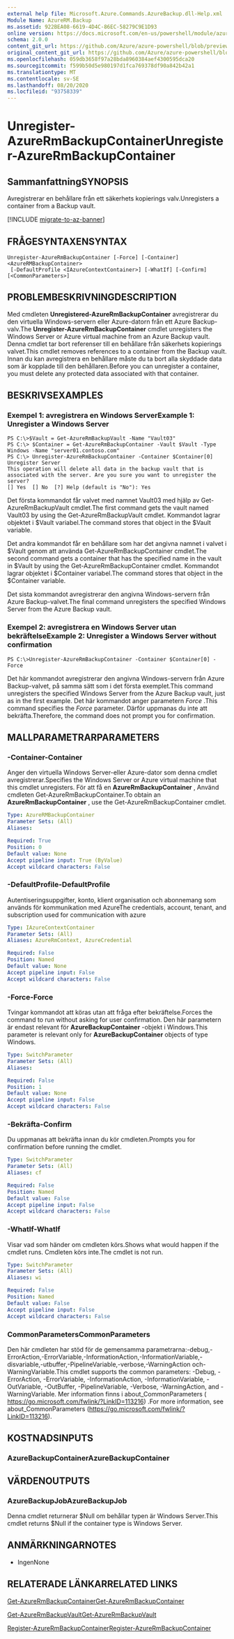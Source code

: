 ```yaml
---
external help file: Microsoft.Azure.Commands.AzureBackup.dll-Help.xml
Module Name: AzureRM.Backup
ms.assetid: 922BEA08-6619-4D4C-86EC-58279C9E1D93
online version: https://docs.microsoft.com/en-us/powershell/module/azurerm.backup/unregister-azurermbackupcontainer
schema: 2.0.0
content_git_url: https://github.com/Azure/azure-powershell/blob/preview/src/ResourceManager/AzureBackup/Commands.AzureBackup/help/Unregister-AzureRmBackupContainer.md
original_content_git_url: https://github.com/Azure/azure-powershell/blob/preview/src/ResourceManager/AzureBackup/Commands.AzureBackup/help/Unregister-AzureRmBackupContainer.md
ms.openlocfilehash: 059db3658f97a28bda8960384aef4300595dca20
ms.sourcegitcommit: f599b50d5e980197d1fca769378df90a842b42a1
ms.translationtype: MT
ms.contentlocale: sv-SE
ms.lasthandoff: 08/20/2020
ms.locfileid: "93758339"
---
```

# <span data-ttu-id="2df98-101">Unregister-AzureRmBackupContainer</span><span class="sxs-lookup"><span data-stu-id="2df98-101">Unregister-AzureRmBackupContainer</span></span>

## <span data-ttu-id="2df98-102">Sammanfattning</span><span class="sxs-lookup"><span data-stu-id="2df98-102">SYNOPSIS</span></span>
<span data-ttu-id="2df98-103">Avregistrerar en behållare från ett säkerhets kopierings valv.</span><span class="sxs-lookup"><span data-stu-id="2df98-103">Unregisters a container from a Backup vault.</span></span>

[!INCLUDE [migrate-to-az-banner](../../includes/migrate-to-az-banner.md)]

## <span data-ttu-id="2df98-104">FRÅGESYNTAXEN</span><span class="sxs-lookup"><span data-stu-id="2df98-104">SYNTAX</span></span>

```
Unregister-AzureRmBackupContainer [-Force] [-Container] <AzureRMBackupContainer>
 [-DefaultProfile <IAzureContextContainer>] [-WhatIf] [-Confirm] [<CommonParameters>]
```

## <span data-ttu-id="2df98-105">PROBLEMBESKRIVNING</span><span class="sxs-lookup"><span data-stu-id="2df98-105">DESCRIPTION</span></span>
<span data-ttu-id="2df98-106">Med cmdleten **Unregistered-AzureRmBackupContainer** avregistrerar du den virtuella Windows-servern eller Azure-datorn från ett Azure Backup-valv.</span><span class="sxs-lookup"><span data-stu-id="2df98-106">The **Unregister-AzureRmBackupContainer** cmdlet unregisters the Windows Server or Azure virtual machine from an Azure Backup vault.</span></span>
<span data-ttu-id="2df98-107">Denna cmdlet tar bort referenser till en behållare från säkerhets kopierings valvet.</span><span class="sxs-lookup"><span data-stu-id="2df98-107">This cmdlet removes references to a container from the Backup vault.</span></span>
<span data-ttu-id="2df98-108">Innan du kan avregistrera en behållare måste du ta bort alla skyddade data som är kopplade till den behållaren.</span><span class="sxs-lookup"><span data-stu-id="2df98-108">Before you can unregister a container, you must delete any protected data associated with that container.</span></span>

## <span data-ttu-id="2df98-109">BESKRIVS</span><span class="sxs-lookup"><span data-stu-id="2df98-109">EXAMPLES</span></span>

### <span data-ttu-id="2df98-110">Exempel 1: avregistrera en Windows Server</span><span class="sxs-lookup"><span data-stu-id="2df98-110">Example 1: Unregister a Windows Server</span></span>
```
PS C:\>$Vault = Get-AzureRmBackupVault -Name "Vault03"
PS C:\> $Container = Get-AzureRmBackupContainer -Vault $Vault -Type Windows -Name "server01.contoso.com"
PS C:\> Unregister-AzureRmBackupContainer -Container $Container[0]
Unregister Server
This operation will delete all data in the backup vault that is associated with the server. Are you sure you want to unregister the server? 
[] Yes  [] No  [?] Help (default is "No"): Yes
```

<span data-ttu-id="2df98-111">Det första kommandot får valvet med namnet Vault03 med hjälp av Get-AzureRmBackupVault cmdlet.</span><span class="sxs-lookup"><span data-stu-id="2df98-111">The first command gets the vault named Vault03 by using the Get-AzureRmBackupVault cmdlet.</span></span>
<span data-ttu-id="2df98-112">Kommandot lagrar objektet i $Vault variabel.</span><span class="sxs-lookup"><span data-stu-id="2df98-112">The command stores that object in the $Vault variable.</span></span>

<span data-ttu-id="2df98-113">Det andra kommandot får en behållare som har det angivna namnet i valvet i $Vault genom att använda Get-AzureRmBackupContainer cmdlet.</span><span class="sxs-lookup"><span data-stu-id="2df98-113">The second command gets a container that has the specified name in the vault in $Vault by using the Get-AzureRmBackupContainer cmdlet.</span></span>
<span data-ttu-id="2df98-114">Kommandot lagrar objektet i $Container variabel.</span><span class="sxs-lookup"><span data-stu-id="2df98-114">The command stores that object in the $Container variable.</span></span>

<span data-ttu-id="2df98-115">Det sista kommandot avregistrerar den angivna Windows-servern från Azure Backup-valvet.</span><span class="sxs-lookup"><span data-stu-id="2df98-115">The final command unregisters the specified Windows Server from the Azure Backup vault.</span></span>

### <span data-ttu-id="2df98-116">Exempel 2: avregistrera en Windows Server utan bekräftelse</span><span class="sxs-lookup"><span data-stu-id="2df98-116">Example 2: Unregister a Windows Server without confirmation</span></span>
```
PS C:\>Unregister-AzureRmBackupContainer -Container $Container[0] -Force
```

<span data-ttu-id="2df98-117">Det här kommandot avregistrerar den angivna Windows-servern från Azure Backup-valvet, på samma sätt som i det första exemplet.</span><span class="sxs-lookup"><span data-stu-id="2df98-117">This command unregisters the specified Windows Server from the Azure Backup vault, just as in the first example.</span></span>
<span data-ttu-id="2df98-118">Det här kommandot anger parametern *Force* .</span><span class="sxs-lookup"><span data-stu-id="2df98-118">This command specifies the *Force* parameter.</span></span>
<span data-ttu-id="2df98-119">Därför uppmanas du inte att bekräfta.</span><span class="sxs-lookup"><span data-stu-id="2df98-119">Therefore, the command does not prompt you for confirmation.</span></span>

## <span data-ttu-id="2df98-120">MALLPARAMETRAR</span><span class="sxs-lookup"><span data-stu-id="2df98-120">PARAMETERS</span></span>

### <span data-ttu-id="2df98-121">-Container</span><span class="sxs-lookup"><span data-stu-id="2df98-121">-Container</span></span>
<span data-ttu-id="2df98-122">Anger den virtuella Windows Server-eller Azure-dator som denna cmdlet avregistrerar.</span><span class="sxs-lookup"><span data-stu-id="2df98-122">Specifies the Windows Server or Azure virtual machine that this cmdlet unregisters.</span></span>
<span data-ttu-id="2df98-123">För att få en **AzureRmBackupContainer** , Använd cmdleten Get-AzureRmBackupContainer.</span><span class="sxs-lookup"><span data-stu-id="2df98-123">To obtain an **AzureRmBackupContainer** , use the Get-AzureRmBackupContainer cmdlet.</span></span>

```yaml
Type: AzureRMBackupContainer
Parameter Sets: (All)
Aliases: 

Required: True
Position: 0
Default value: None
Accept pipeline input: True (ByValue)
Accept wildcard characters: False
```

### <span data-ttu-id="2df98-124">-DefaultProfile</span><span class="sxs-lookup"><span data-stu-id="2df98-124">-DefaultProfile</span></span>
<span data-ttu-id="2df98-125">Autentiseringsuppgifter, konto, klient organisation och abonnemang som används för kommunikation med Azure</span><span class="sxs-lookup"><span data-stu-id="2df98-125">The credentials, account, tenant, and subscription used for communication with azure</span></span>

```yaml
Type: IAzureContextContainer
Parameter Sets: (All)
Aliases: AzureRmContext, AzureCredential

Required: False
Position: Named
Default value: None
Accept pipeline input: False
Accept wildcard characters: False
```

### <span data-ttu-id="2df98-126">-Force</span><span class="sxs-lookup"><span data-stu-id="2df98-126">-Force</span></span>
<span data-ttu-id="2df98-127">Tvingar kommandot att köras utan att fråga efter bekräftelse.</span><span class="sxs-lookup"><span data-stu-id="2df98-127">Forces the command to run without asking for user confirmation.</span></span>
<span data-ttu-id="2df98-128">Den här parametern är endast relevant för **AzureBackupContainer** -objekt i Windows.</span><span class="sxs-lookup"><span data-stu-id="2df98-128">This parameter is relevant only for **AzureBackupContainer** objects of type Windows.</span></span>

```yaml
Type: SwitchParameter
Parameter Sets: (All)
Aliases: 

Required: False
Position: 1
Default value: None
Accept pipeline input: False
Accept wildcard characters: False
```

### <span data-ttu-id="2df98-129">-Bekräfta</span><span class="sxs-lookup"><span data-stu-id="2df98-129">-Confirm</span></span>
<span data-ttu-id="2df98-130">Du uppmanas att bekräfta innan du kör cmdleten.</span><span class="sxs-lookup"><span data-stu-id="2df98-130">Prompts you for confirmation before running the cmdlet.</span></span>

```yaml
Type: SwitchParameter
Parameter Sets: (All)
Aliases: cf

Required: False
Position: Named
Default value: False
Accept pipeline input: False
Accept wildcard characters: False
```

### <span data-ttu-id="2df98-131">-WhatIf</span><span class="sxs-lookup"><span data-stu-id="2df98-131">-WhatIf</span></span>
<span data-ttu-id="2df98-132">Visar vad som händer om cmdleten körs.</span><span class="sxs-lookup"><span data-stu-id="2df98-132">Shows what would happen if the cmdlet runs.</span></span>
<span data-ttu-id="2df98-133">Cmdleten körs inte.</span><span class="sxs-lookup"><span data-stu-id="2df98-133">The cmdlet is not run.</span></span>

```yaml
Type: SwitchParameter
Parameter Sets: (All)
Aliases: wi

Required: False
Position: Named
Default value: False
Accept pipeline input: False
Accept wildcard characters: False
```

### <span data-ttu-id="2df98-134">CommonParameters</span><span class="sxs-lookup"><span data-stu-id="2df98-134">CommonParameters</span></span>
<span data-ttu-id="2df98-135">Den här cmdleten har stöd för de gemensamma parametrarna:-debug,-ErrorAction,-ErrorVariable,-InformationAction,-InformationVariable,-disvariable,-utbuffer,-PipelineVariable,-verbose,-WarningAction och-WarningVariable.</span><span class="sxs-lookup"><span data-stu-id="2df98-135">This cmdlet supports the common parameters: -Debug, -ErrorAction, -ErrorVariable, -InformationAction, -InformationVariable, -OutVariable, -OutBuffer, -PipelineVariable, -Verbose, -WarningAction, and -WarningVariable.</span></span> <span data-ttu-id="2df98-136">Mer information finns i about_CommonParameters ( https://go.microsoft.com/fwlink/?LinkID=113216) .</span><span class="sxs-lookup"><span data-stu-id="2df98-136">For more information, see about_CommonParameters (https://go.microsoft.com/fwlink/?LinkID=113216).</span></span>

## <span data-ttu-id="2df98-137">KOSTNADS</span><span class="sxs-lookup"><span data-stu-id="2df98-137">INPUTS</span></span>

### <span data-ttu-id="2df98-138">AzureBackupContainer</span><span class="sxs-lookup"><span data-stu-id="2df98-138">AzureBackupContainer</span></span>

## <span data-ttu-id="2df98-139">VÄRDEN</span><span class="sxs-lookup"><span data-stu-id="2df98-139">OUTPUTS</span></span>

### <span data-ttu-id="2df98-140">AzureBackupJob</span><span class="sxs-lookup"><span data-stu-id="2df98-140">AzureBackupJob</span></span>
<span data-ttu-id="2df98-141">Denna cmdlet returnerar $Null om behållar typen är Windows Server.</span><span class="sxs-lookup"><span data-stu-id="2df98-141">This cmdlet returns $Null if the container type is Windows Server.</span></span>

## <span data-ttu-id="2df98-142">ANMÄRKNINGAR</span><span class="sxs-lookup"><span data-stu-id="2df98-142">NOTES</span></span>
* <span data-ttu-id="2df98-143">Ingen</span><span class="sxs-lookup"><span data-stu-id="2df98-143">None</span></span>

## <span data-ttu-id="2df98-144">RELATERADE LÄNKAR</span><span class="sxs-lookup"><span data-stu-id="2df98-144">RELATED LINKS</span></span>

[<span data-ttu-id="2df98-145">Get-AzureRmBackupContainer</span><span class="sxs-lookup"><span data-stu-id="2df98-145">Get-AzureRmBackupContainer</span></span>](./Get-AzureRmBackupContainer.md)

[<span data-ttu-id="2df98-146">Get-AzureRmBackupVault</span><span class="sxs-lookup"><span data-stu-id="2df98-146">Get-AzureRmBackupVault</span></span>](./Get-AzureRmBackupVault.md)

[<span data-ttu-id="2df98-147">Register-AzureRmBackupContainer</span><span class="sxs-lookup"><span data-stu-id="2df98-147">Register-AzureRmBackupContainer</span></span>](./Register-AzureRmBackupContainer.md)


